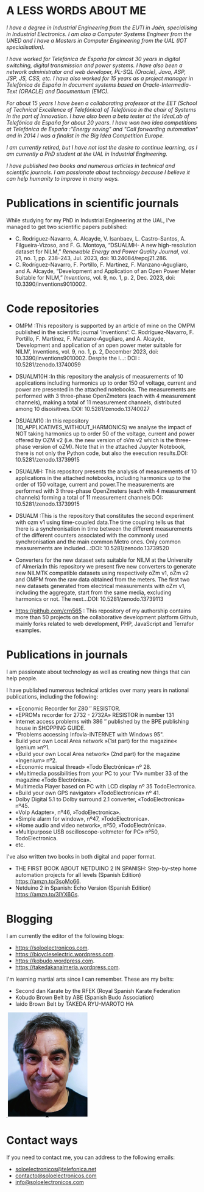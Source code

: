 # A LESS WORDS ABOUT ME

*I have a degree in Industrial Engineering from the EUTI in Jaén, specialising in Industrial Electronics. I am also a Computer Systems Engineer from the UNED and I have a Masters in Computer Engineering from the UAL (IOT specialisation).*

*I have worked for Telefónica de España for almost 30 years in digital switching, digital transmission and power systems. I have also been a network administrator and web developer, PL-SQL (Oracle), Java, ASP, JSP, JS, CSS, etc. I have also worked for 15 years as a project manager in Telefónica de España in document systems based on Oracle-Intermedia-Text (ORACLE) and Documentum (EMC).*

*For about 15 years I have been a collaborating professor at the EET (School of Technical Excellence of Telefónica) of Telefónica in the chair of Systems in the part of Innovation. I have also been a beta tester at the IdeaLab of Telefónica de España for about 20 years*.
*I have won two idea competitions at Telefónica de España :"Energy saving" and "Call forwarding automation" and in 2014 I was a finalist in the Big Idea Competition Europe.*

*I am currently retired, but I have not lost the desire to continue learning, as I am currently a PhD student at the UAL in Industrial Engineering.*

*I have published two books and numerous articles in technical and scientific journals. I am passionate about technology because I believe it can help humanity to improve in many ways.*



# Publications in scientific journals

While studying for my PhD in Industrial Engineering at the UAL, I've managed to get two scientific papers published:

-   C. Rodriguez-Navarro, A. Alcayde, V. Isanbaev, L. Castro-Santos, A. Filgueira-Vizoso, and F. G. Montoya, “DSUALMH- A new high-resolution dataset for NILM,” *Renewable Energy and Power Quality Journal*, vol. 21, no. 1, pp. 238–243, Jul. 2023, doi: 10.24084/repqj21.286.
-   C. Rodríguez-Navarro, F. Portillo, F. Martínez, F. Manzano-Agugliaro, and A. Alcayde, “Development and Application of an Open Power Meter Suitable for NILM,” *Inventions*, vol. 9, no. 1, p. 2, Dec. 2023, doi: 10.3390/inventions9010002.

# Code repositories

- OMPM :This repository is supported by an article of mine on the OMPM published in the scientific journal ‘Inventions’: C. Rodríguez-Navarro, F. Portillo, F. Martínez, F. Manzano-Agugliaro, and A. Alcayde, ‘Development and application of an open power meter suitable for NILM’, Inventions, vol. 9, no. 1, p. 2, December 2023, doi: 10.3390/inventions9010002. Despite the l...: DOI : 10.5281/zenodo.13740059

- DSUALM10H :In this repository the analysis of measurements of 10 applications including harmonics up to order 150 of voltage, current and power are presented in the attached notebooks. The measurements are performed with 3 three-phase OpenZmeters (each with 4 measurement channels), making a total of 11 measurement channels, distributed among 10 disoisitives.:DOI: 10.5281/zenodo.13740027

- DSUALM10 :In this repository (10_APPLICATIVES_WITHOUT_HARMONICS) we analyse the impact of NOT taking harmonics up to order 50 of the voltage, current and power offered by OZM v2 (i.e. the new version of oVm v2 which is the three-phase version of oZM). Note that in the attached Jupyter Notebook, there is not only the Python code, but also the execution results.DOI: 10.5281/zenodo.13739915

- DSUALMH: This repository presents the analysis of measurements of 10 applications in the attached notebooks, including harmonics up to the order of 150 voltage, current and power.The measurements are performed with 3 three-phase OpenZmeters (each with 4 measurement channels) forming a total of 11 measurement channels DOI: 10.5281/zenodo.13739915

- DSUALM :This is the repository that constitutes the second experiment with ozm v1 using time-coupled data.The time coupling tells us that there is a synchronisation in time between the different measurements of the different counters associated with the commonly used synchronisation and the main common Metro ones. 
Only common measurements are included...:DOI: 10.5281/zenodo.13739520

- Converters for the new dataset sets suitable for NILM at the University of Almería:In this repository we present five new converters to generate new NILMTK compatible datasets using respectively oZm v1, oZm v2 and OMPM from the raw data obtained from the meters. The first two new datasets generated from electrical measurements with oZm v1, including the aggregate, start from the same media, excluding harmonics or not. The next...DOI: 10.5281/zenodo.13739113

- https://github.com/crn565 : This repository of my authorship contains more than 50 projects on the collaborative development platform Github, mainly forks related to web development, PHP, JavaScript and Terrafor examples.




# Publications in journals

I am passionate about technology as well as creating new things that can help people.

I have published numerous technical articles over many years in national publications, including the following:

-   «Economic Recorder for Z80 ″ RESISTOR.
-   «EPROMs recorder for 2732 - 2732A» RESISTOR in number 131
-   Internet access problems with 386 ″ published by the BPE publishing house in SHOPPING GUIDE.
-   "Problems accessing Infovía-INTERNET with Windows 95".
-   Build your own Local Area network »(1st part) for the magazine« Igenium »nº1.
-   «Build your own Local Area network» (2nd part) for the magazine «Ingenium» nº2.
-   «Economic musical thread» «Todo Electrónica» nº 28.
-   «Multimedia possibilities from your PC to your TV» number 33 of the magazine «Todo Electrónica».
-   Multimedia Player based on PC with LCD display nº 35 TodoElectronica.
-   «Build your own GPS navigator» «TodoElectronica» nº 41.
-   Dolby Digital 5.1 to Dolby surround 2.1 converter, «TodoElectronica» nº45.
-   «VoIp Adapter», nº46, »TodoElectronica».
-   «Simple alarm for window», nº47, »TodoElectronica».
-   «Home audio and video network», nº50, »TodoElectrónica».
-   «Multipurpose USB oscilloscope-voltmeter for PC» nº50, TodoElectronica.
-   etc.

I've also written two books in both digital and paper format.

-   THE FIRST BOOK ABOUT NETDUINO 2 IN SPANISH: Step-by-step home automation projects for all levels (Spanish Edition) https://amzn.to/3soMo66.
-   Netduino 2 in Spanish: Echo Version (Spanish Edition) https://amzn.to/3IYX6Gs.

# Blogging

I am currently the editor of the following blogs:

-   https://soloelectronicos.com.
-   https://bicycleselectric.wordpress.com.
-   https://kobudo.wordpress.com.
-   https://takedakanalmeria.wordpress.com.

I'm learning martial arts since I can remember. These are my belts:

-   Second dan Karate by the RFEK (Royal Spanish Karate Federation
-   Kobudo Brown Belt by ABE (Spanish Budo Association)
-   Iaido Brown Belt by TAKEDA RYU-MAROTO HA

*.![](50c8afd1ad130859e167d2cd126994a0.png)*


# Contact ways

If you need to contact me, you can address to the following emails:

-   soloelectronicos@telefonica.net
-   contacto@soloelectronicos.com
-   info@soloelectronicos.com








<!---
crn565/crn565 is a ✨ special ✨ repository because its `README.md` (this file) appears on your GitHub profile.
You can click the Preview link to take a look at your changes.
--->
